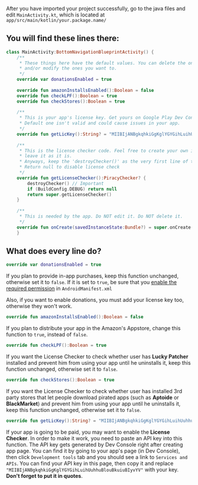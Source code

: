 After you have imported your project successfully, go to the java files and edit `MainActivity.kt`, which is located at `app/src/main/kotlin/your.package.name/`

## You will find these lines there:
```kotlin
class MainActivity:BottomNavigationBlueprintActivity() {
    /**
     * These things here have the default values. You can delete the ones you don't want to change
     * and/or modify the ones you want to.
     */
    override var donationsEnabled = true
    
    override fun amazonInstallsEnabled():Boolean = false
    override fun checkLPF():Boolean = true
    override fun checkStores():Boolean = true
    
    /**
     * This is your app's license key. Get yours on Google Play Dev Console.
     * Default one isn't valid and could cause issues in your app.
     */
    override fun getLicKey():String? = "MIIBIjANBgkqhkiGgKglYGYGihLuihUuhhuBlouBkuiuBIyvYV"
    
    /**
     * This is the license checker code. Feel free to create your own implementation or
     * leave it as it is.
     * Anyways, keep the 'destroyChecker()' as the very first line of this code block
     * Return null to disable license check
     */
    override fun getLicenseChecker():PiracyChecker? {
        destroyChecker() // Important
        if (BuildConfig.DEBUG) return null
        return super.getLicenseChecker()
    }
    
    /**
     * This is needed by the app. Do NOT edit it. Do NOT delete it.
     */
    override fun onCreate(savedInstanceState:Bundle?) = super.onCreate(savedInstanceState)
    }
````

## What does every line do?
```kotlin
override var donationsEnabled = true
```
If you plan to provide in-app purchases, keep this function unchanged, otherwise set it to `false`.
If it is set to `true`, be sure that you [enable the required permission](https://github.com/jahirfiquitiva/Frames/wiki/Setting-up-AndroidManifest.xml#enabling-donations) in `AndroidManifest.xml`

Also, if you want to enable donations, you must add your license key too, otherwise they won't work.

```kotlin
override fun amazonInstallsEnabled():Boolean = false
```
If you plan to distribute your app in the Amazon's Appstore, change this function to `true`, instead of `false`.

```kotlin
override fun checkLPF():Boolean = true
```
If you want the License Checker to check whether user has **Lucky Patcher** installed and prevent him from using your app until he uninstalls it, keep this function unchanged, otherwise set it to `false`.

```kotlin
override fun checkStores():Boolean = true
```
If you want the License Checker to check whether user has installed 3rd party stores that let people download pirated apps  (such as **Aptoide** or **BlackMarket**) and prevent him from using your app until he uninstalls it, keep this function unchanged, otherwise set it to `false`.

```kotlin
override fun getLicKey():String? = "MIIBIjANBgkqhkiGgKglYGYGihLuihUuhhuBlouBkuiuBIyvYV"
```
If your app is going to be paid, you may want to enable the **License Checker**. In order to make it work, you need to paste an API key into this function. The API key gets generated by Dev Console right after creating app page. You can find it by going to your app's page (in Dev Console), then click `Development tools` tab and you should see a link to `Services and APIs`. You can find your API key in this page, then copy it and replace `"MIIBIjANBgkqhkiGgKglYGYGihLuihUuhhuBlouBkuiuBIyvYV"` with your key. **Don't forget to put it in quotes**.